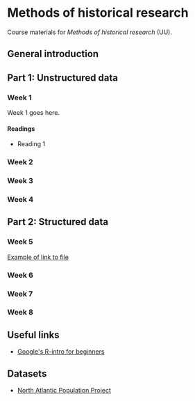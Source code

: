 # Methods of historical research
Course materials for _Methods of historical research_ (UU).

## General introduction

## Part 1: Unstructured data

### Week 1
Week 1 goes here.

#### Readings
* Reading 1

### Week 2

### Week 3

### Week 4

## Part 2: Structured data

### Week 5

[Example of link to file](data/allen_realwage_labourers.csv)

### Week 6

### Week 7

### Week 8

## Useful links
* [Google's R-intro for beginners](http://www.youtube.com/playlist?list=PLOU2XLYxmsIK9qQfztXeybpHvru-TrqAP)

## Datasets
* [North Atlantic Population Project](https://www.nappdata.org)
